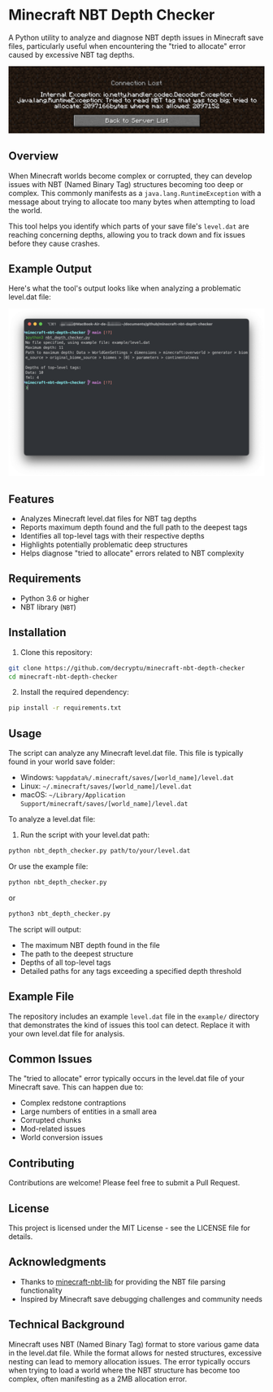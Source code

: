 # Minecraft NBT Depth Checker

A Python utility to analyze and diagnose NBT depth issues in Minecraft save files, particularly useful when encountering the "tried to allocate" error caused by excessive NBT tag depths.

![Minecraft NBT Error](img/error.png)

## Overview

When Minecraft worlds become complex or corrupted, they can develop issues with NBT (Named Binary Tag) structures becoming too deep or complex. This commonly manifests as a `java.lang.RuntimeException` with a message about trying to allocate too many bytes when attempting to load the world.

This tool helps you identify which parts of your save file's `level.dat` are reaching concerning depths, allowing you to track down and fix issues before they cause crashes.

## Example Output

Here's what the tool's output looks like when analyzing a problematic level.dat file:

![Analysis Result](img/result.png)

## Features

- Analyzes Minecraft level.dat files for NBT tag depths
- Reports maximum depth found and the full path to the deepest tags
- Identifies all top-level tags with their respective depths
- Highlights potentially problematic deep structures
- Helps diagnose "tried to allocate" errors related to NBT complexity

## Requirements

- Python 3.6 or higher
- NBT library (`NBT`)

## Installation

1. Clone this repository:

```bash
git clone https://github.com/decryptu/minecraft-nbt-depth-checker
cd minecraft-nbt-depth-checker
```

2. Install the required dependency:

```bash
pip install -r requirements.txt
```

## Usage

The script can analyze any Minecraft level.dat file. This file is typically found in your world save folder:

- Windows: `%appdata%/.minecraft/saves/[world_name]/level.dat`
- Linux: `~/.minecraft/saves/[world_name]/level.dat`
- macOS: `~/Library/Application Support/minecraft/saves/[world_name]/level.dat`

To analyze a level.dat file:

1. Run the script with your level.dat path:

```bash
python nbt_depth_checker.py path/to/your/level.dat
```

Or use the example file:

```bash
python nbt_depth_checker.py
```

or

```bash
python3 nbt_depth_checker.py
```

The script will output:

- The maximum NBT depth found in the file
- The path to the deepest structure
- Depths of all top-level tags
- Detailed paths for any tags exceeding a specified depth threshold

## Example File

The repository includes an example `level.dat` file in the `example/` directory that demonstrates the kind of issues this tool can detect. Replace it with your own level.dat file for analysis.

## Common Issues

The "tried to allocate" error typically occurs in the level.dat file of your Minecraft save. This can happen due to:

- Complex redstone contraptions
- Large numbers of entities in a small area
- Corrupted chunks
- Mod-related issues
- World conversion issues

## Contributing

Contributions are welcome! Please feel free to submit a Pull Request.

## License

This project is licensed under the MIT License - see the LICENSE file for details.

## Acknowledgments

- Thanks to [minecraft-nbt-lib](https://github.com/twoolie/NBT) for providing the NBT file parsing functionality
- Inspired by Minecraft save debugging challenges and community needs

## Technical Background

Minecraft uses NBT (Named Binary Tag) format to store various game data in the level.dat file. While the format allows for nested structures, excessive nesting can lead to memory allocation issues. The error typically occurs when trying to load a world where the NBT structure has become too complex, often manifesting as a 2MB allocation error.
